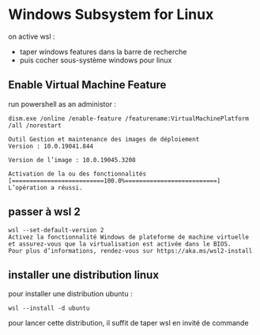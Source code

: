 # Windows Subsystem for Linux

on active wsl :
- taper windows features dans la barre de recherche
- puis cocher sous-système windows pour linux




## Enable Virtual Machine Feature

run powershell as an administor :
```
dism.exe /online /enable-feature /featurename:VirtualMachinePlatform /all /norestart

Outil Gestion et maintenance des images de déploiement
Version : 10.0.19041.844

Version de l’image : 10.0.19045.3208

Activation de la ou des fonctionnalités
[==========================100.0%==========================]
L’opération a réussi.
```
## passer à wsl 2
```
wsl --set-default-version 2
Activez la fonctionnalité Windows de plateforme de machine virtuelle et assurez-vous que la virtualisation est activée dans le BIOS.
Pour plus d’informations, rendez-vous sur https://aka.ms/wsl2-install
```
## installer une distribution linux

pour installer une distribution ubuntu :

```
wsl --install -d ubuntu
```
pour lancer cette distribution, il suffit de taper wsl en invité de commande
